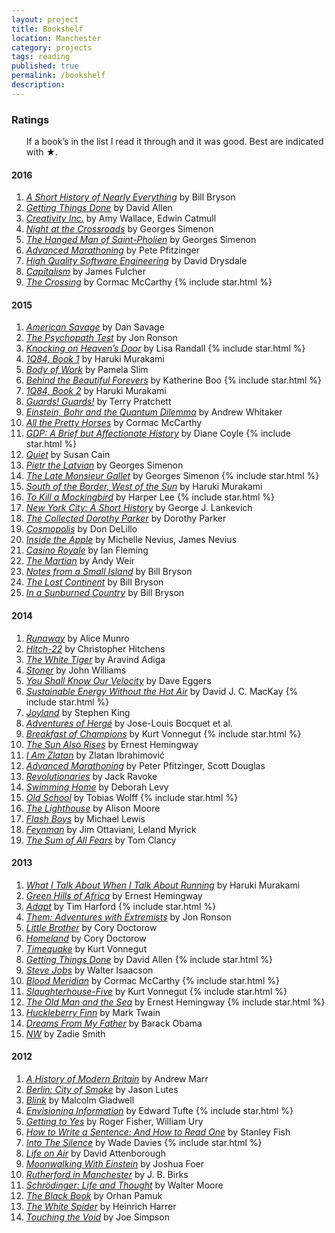 ```yaml
---
layout: project
title: Bookshelf
location: Manchester
category: projects
tags: reading
published: true
permalink: /bookshelf
description:
---
```


<!-- <section> -->

<!-- <aside class="sidebox">

<h1>Wishlist</h1>

If you would like to contribute to this habit, I&rsquo;m always delighted to 
from my wishlist.

</aside> -->

<!-- </section> -->

<section>

<aside class="sidebox">

<h1>Ratings</h1>

<ul>If a book&rsquo;s in the list I read it through and it was good. Best are indicated with <span class="rating">&#9733;</span>.</ul>

</aside>

<h4>2016</h4>

<ol>
<li><em><a href="http://www.amazon.co.uk/dp/0552997048">A Short History of Nearly Everything</a></em> by Bill Bryson</li>
<li><em><a href=" http://www.amazon.co.uk/dp/0349408947">Getting Things Done</a></em> by David Allen</li>
<li><em><a href="https://www.amazon.co.uk/dp/0593070097">Creativity Inc.</a></em> by Amy Wallace, Edwin Catmull</li>
<li><em><a href="https://www.amazon.co.uk/dp/0141393483">Night at the Crossroads</a></em> by Georges Simenon</li>
<li><em><a href="https://www.amazon.co.uk/dp/0141393459">The Hanged Man of Saint-Pholien</a></em> by Georges Simenon</li>
<li><em><a href="https://www.amazon.co.uk/dp/0736074600">Advanced Marathoning</a></em> by Pete Pfitzinger</li>
<li><em><a href="http://www.lurklurk.org/hqse/hqse.html">High Quality Software Engineering</a></em> by David Drysdale</li>  
<li><em><a href="https://www.amazon.co.uk/dp/0198726074">Capitalism</a></em> by James Fulcher</li>
<li><em><a href="https://www.amazon.co.uk/dp/0330511246">The Crossing</a></em> by Cormac McCarthy {% include star.html %}</li>
</ol>

<!-- <li><em><a href="LINK">TITLE</a></em> by AUTHOR</li> -->

<h4>2015</h4>

<ol>
<li><em><a href="http://amzn.to/1BFVpEh">American Savage</a></em> by Dan Savage</li>
<li><em><a href="http://amzn.to/1BuKIX6">The Psychopath Test</a></em> by Jon Ronson</li>
<li><em><a href="http://www.amazon.co.uk/gp/product/0099532085">Knocking on Heaven&rsquo;s Door</a></em> by Lisa Randall {% include star.html %}</li>
<li><em><a href="http://www.amazon.co.uk/1Q84-Books-1-2-3/dp/0099578077">1Q84, Book 1</a></em> by Haruki Murakami</li>
<li><em><a href="http://www.amazon.co.uk/Body-Work-Finding-Thread-Together/dp/1591846196/">Body of Work</a></em> by Pamela Slim</li>
<li><em><a href="http://www.amazon.co.uk/Behind-Beautiful-Forevers-Death-Mumbai/dp/1846274494">Behind the Beautiful Forevers</a></em> by Katherine Boo {% include star.html %}</li>
<li><em><a href="http://www.amazon.co.uk/1Q84-Books-1-2-3/dp/0099578077">1Q84, Book 2</a></em> by Haruki Murakami</li>
<li><em><a href="http://www.amazon.co.uk/Guards-Discworld-City-Watch-Collection/dp/1473200180/">Guards! Guards!</a></em> by Terry Pratchett</li>
<li><em><a href="http://www.amazon.co.uk/Einstein-Bohr-Quantum-Dilemma-Information/dp/0521671027">Einstein, Bohr and the Quantum Dilemma</a></em> by Andrew Whitaker</li>
<li><em><a href="http://www.amazon.co.uk/All-Pretty-Horses-Border-Trilogy/dp/0330510932/">All the Pretty Horses</a></em> by Cormac McCarthy</li>
<li><em><a href="http://www.amazon.co.uk/GDP-Brief-but-Affectionate-History/dp/0691169853">GDP: A Brief but Affectionate History</a></em> by Diane Coyle {% include star.html %}</li>
<li><em><a href="http://www.amazon.co.uk/dp/0141029196">Quiet</a></em> by Susan Cain</li>

<li><em><a href="http://www.amazon.co.uk/dp/0141392738">Pietr the Latvian</a></em> by Georges Simenon</li>
<li><em><a href="http://www.amazon.co.uk/dp/0141393378">The Late Monsieur Gallet</a></em> by Georges Simenon {% include star.html %}</li>
<li><em><a href="http://www.amazon.co.uk/dp/0099448572">South of the Border, West of the Sun</a></em> by Haruki Murakami</li>
<li><em><a href="http://www.amazon.co.uk/dp/0099549484">To Kill a Mockingbird</a></em> by Harper Lee {% include star.html %}</li>
<li><em><a href="http://www.amazon.co.uk/dp/0814751865">New York City: A Short History</a></em> by George J. Lankevich</li>
<li><em><a href="http://www.amazon.co.uk/dp/014118258X">The Collected Dorothy Parker</a></em> by Dorothy Parker</li>
<li><em><a href="http://www.amazon.co.uk/dp/0330524933">Cosmopolis</a></em> by Don DeLillo</li>
<li><em><a href="http://www.amazon.co.uk/dp/141658997X">Inside the Apple</a></em> by Michelle Nevius, James Nevius</li>
<li><em><a href="http://www.amazon.co.uk/dp/0099576856">Casino Royale</a></em> by Ian Fleming</li>
<li><em><a href="http://www.amazon.co.uk/dp/1785031139">The Martian</a></em> by Andy Weir</li>
<li><em><a href="http://www.amazon.co.uk/dp/1784161195">Notes from a Small Island</a></em> by Bill Bryson</li>
<li><em><a href="http://www.amazon.co.uk/dp/0552998087">The Lost Continent</a></em> by Bill Bryson</li>
<li><em><a href="http://www.amazon.co.uk/dp/1784161837">In a Sunburned Country</a></em> by Bill Bryson</li>
</ol>




</section>

<section>

<h4>2014</h4>

<ol>
<li><em><a href="http://amzn.to/13Wp2FR">Runaway</a></em> by Alice Munro</li>
<li><em><a href="http://amzn.to/14s76nX">Hitch-22</a></em> by Christopher Hitchens</li>
<li><em><a href="http://amzn.to/17fI5NL">The White Tiger</a></em> by Aravind Adiga</li>
<li><em><a href="http://amzn.to/1Ki2ilg">Stoner</a></em> by John Williams</li>
<li><em><a href="http://amzn.to/1xO0zxp">You Shall Know Our Velocity</a></em> by Dave Eggers</li>
<li><em><a href="http://amzn.to/1xzHcK3">Sustainable Energy Without the Hot Air</a></em> by David J. C. MacKay {% include star.html %}</li>
<li><em><a href="http://amzn.to/1FgtfWz">Joyland</a></em> by Stephen King</li>
<li><em><a href="http://amzn.to/1BDKuea">Adventures of Hergé</a></em> by Jose-Louis Bocquet et al.</li>
<li><em><a href="http://amzn.to/1ywfPBS">Breakfast of Champions</a></em> by Kurt Vonnegut {% include star.html %}</li>
<li><em><a href="http://amzn.to/1BuNICR">The Sun Also Rises</a></em> by Ernest Hemingway</li>
<li><em><a href="http://amzn.to/1BuNM5q">I Am Zlatan</a></em> by Zlatan Ibrahimović</li>
<li><em><a href="http://amzn.to/1FgtGQv">Advanced Marathoning</a></em> by Peter Pfitzinger, Scott Douglas</li>
<li><em><a href="#">Revolutionaries</a></em> by Jack Ravoke</li>
<li><em><a href="http://amzn.to/13WpF2n">Swimming Home</a></em> by Deborah Levy</li>
<li><em><a href="http://amzn.to/1wRTzf5">Old School</a></em> by Tobias Wolff {% include star.html %}</li>
<li><em><a href="http://amzn.to/1xO5rWn">The Lighthouse</a></em> by Alison Moore</li>
<li><em><a href="http://amzn.to/1Ki2YHg">Flash Boys</a></em> by Michael Lewis</li>
<li><em><a href="http://amzn.to/1xO1lui">Feynman</a></em> by Jim Ottaviani, Leland Myrick</li>
<li><em><a href="http://amzn.to/1HFNZo8">The Sum of All Fears</a></em> by Tom Clancy</li>
</ol>

</section>

<section>

<h4>2013</h4>

<ol>
<li><em><a href="/">What I Talk About When I Talk About Running</a></em> by Haruki Murakami</li>
<li><em><a href="/">Green Hills of Africa</a></em> by Ernest Hemingway</li>
<li><em><a href="/">Adapt</a></em> by Tim Harford {% include star.html %}</li>
<li><em><a href="/">Them: Adventures with Extremists</a></em> by Jon Ronson</li>
<li><em><a href="/">Little Brother</a></em> by Cory Doctorow</li>
<li><em><a href="/">Homeland</a></em> by Cory Doctorow</li>
<li><em><a href="/">Timequake</a></em> by Kurt Vonnegut</li>
<li><em><a href="/">Getting Things Done</a></em> by David Allen {% include star.html %}</li>
<li><em><a href="/">Steve Jobs</a></em> by Walter Isaacson</li>
<li><em><a href="/">Blood Meridian</a></em> by Cormac McCarthy {% include star.html %}</li>
<li><em><a href="/">Slaughterhouse-Five</a></em> by Kurt Vonnegut {% include star.html %}</li>
<li><em><a href="/">The Old Man and the Sea</a></em> by Ernest Hemingway {% include star.html %}</li>
<li><em><a href="/">Huckleberry Finn</a></em> by Mark Twain</li>
<li><em><a href="/">Dreams From My Father</a></em> by Barack Obama</li>
<li><em><a href="/">NW</a></em> by Zadie Smith</li>
</ol>

</section>

<section>

<h4>2012</h4>

<ol>
<li><em><a href="/">A History of Modern Britain</a></em> by Andrew Marr</li>
<li><em><a href="/">Berlin: City of Smoke</a></em> by Jason Lutes</li>
<li><em><a href="/">Blink</a></em> by Malcolm Gladwell</li>
<li><em><a href="/">Envisioning Information</a></em> by Edward Tufte {% include star.html %}</li>
<li><em><a href="/">Getting to Yes</a></em> by Roger Fisher, William Ury</li>
<li><em><a href="/">How to Write a Sentence: And How to Read One</a></em> by Stanley Fish</li>
<li><em><a href="/">Into The Silence</a></em> by Wade Davies {% include star.html %}</li>
<li><em><a href="/">Life on Air</a></em> by David Attenborough</li>
<li><em><a href="/">Moonwalking With Einstein</a></em> by Joshua Foer</li>
<li><em><a href="/">Rutherford in Manchester</a></em> by J. B. Birks</li>
<li><em><a href="/">Schrödinger: Life and Thought</a></em> by Walter Moore</li>
<li><em><a href="/">The Black Book</a></em> by Orhan Pamuk</li>
<li><em><a href="/">The White Spider</a></em> by Heinrich Harrer</li>
<li><em><a href="/">Touching the Void</a></em> by Joe Simpson</li>
</ol>

</section>

<!-- <section>

<h4>Earlier</h4>

</section> -->